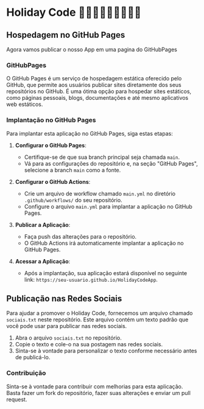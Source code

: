 # Holiday Code 🥳🎉💃🕺👯👯‍♂️👯‍♀️
## Hospedagem no GitHub Pages

Agora vamos publicar o nosso App em uma pagina do GitHubPages 

### GitHubPages

O GitHub Pages é um serviço de hospedagem estática oferecido pelo GitHub, que permite aos usuários publicar sites diretamente dos seus repositórios no GitHub. É uma ótima opção para hospedar sites estáticos, como páginas pessoais, blogs, documentações e até mesmo aplicativos web estáticos.

### Implantação no GitHub Pages

Para implantar esta aplicação no GitHub Pages, siga estas etapas:

1. **Configurar o GitHub Pages**:
   
   - Certifique-se de que sua branch principal seja chamada `main`.
   - Vá para as configurações do repositório e, na seção "GitHub Pages", selecione a branch `main` como a fonte.

2. **Configurar o GitHub Actions**:
   
   - Crie um arquivo de workflow chamado `main.yml` no diretório `.github/workflows/` do seu repositório.
   - Configure o arquivo `main.yml` para implantar a aplicação no GitHub Pages.

3. **Publicar a Aplicação**:

   - Faça push das alterações para o repositório.
   - O GitHub Actions irá automaticamente implantar a aplicação no GitHub Pages.

4. **Acessar a Aplicação**:

   - Após a implantação, sua aplicação estará disponível no seguinte link: `https://seu-usuario.github.io/HolidayCodeApp`.

## Publicação nas Redes Sociais

Para ajudar a promover o Holiday Code, fornecemos um arquivo chamado `sociais.txt` neste repositório. Este arquivo contém um texto padrão que você pode usar para publicar nas redes sociais.

1. Abra o arquivo `sociais.txt` no repositório.
2. Copie o texto e cole-o na sua postagem nas redes sociais.
3. Sinta-se à vontade para personalizar o texto conforme necessário antes de publicá-lo.

### Contribuição

Sinta-se à vontade para contribuir com melhorias para esta aplicação. Basta fazer um fork do repositório, fazer suas alterações e enviar um pull request.
